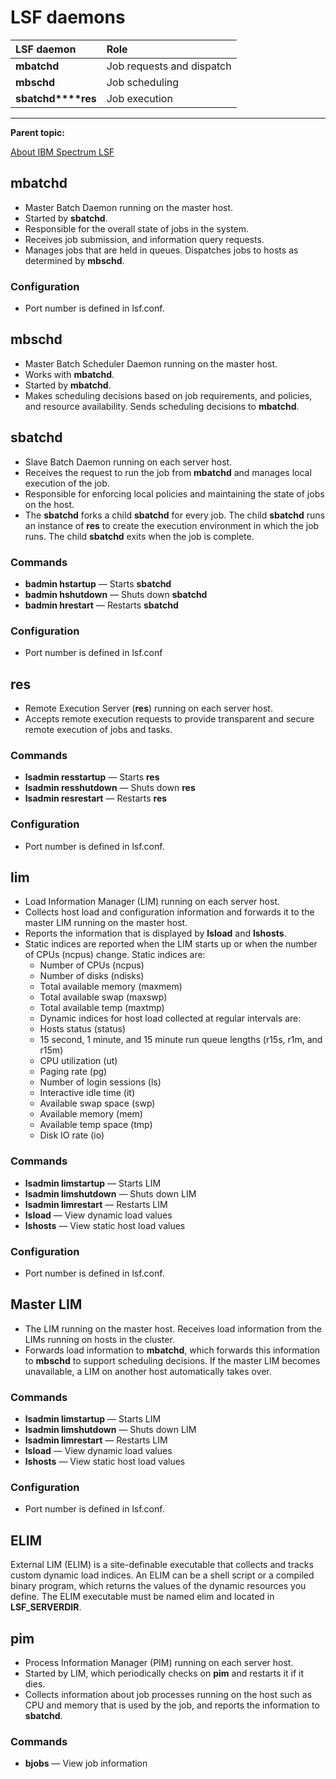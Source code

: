 # LSF daemons

| LSF daemon         | Role                      |
| :----------------- | :------------------------ |
| **mbatchd**        | Job requests and dispatch |
| **mbschd**         | Job scheduling            |
| **sbatchd****res** | Job execution             |

------

**Parent topic:**

[About IBM Spectrum LSF](https://www.ibm.com/support/knowledgecenter/SSWRJV_10.1.0/lsf_users_guide/chap_lsf_about.html?view=kc)

## mbatchd

- Master Batch Daemon running on the master host.
- Started by **sbatchd**.
- Responsible for the overall state of jobs in the system.
- Receives job submission, and information query requests.
- Manages jobs that are held in queues. Dispatches jobs to hosts as determined by **mbschd**.

### Configuration

- Port number is defined in lsf.conf.

## mbschd

- Master Batch Scheduler Daemon running on the master host.
- Works with **mbatchd**.
- Started by **mbatchd**.
- Makes scheduling decisions based on job requirements, and policies, and resource availability. Sends scheduling decisions to **mbatchd**.

## sbatchd

- Slave Batch Daemon running on each server host.
- Receives the request to run the job from **mbatchd** and manages local execution of the job.
- Responsible for enforcing local policies and maintaining the state of jobs on the host.
- The **sbatchd** forks a child **sbatchd** for every job. The child **sbatchd** runs an instance of **res** to create the execution environment in which the job runs. The child **sbatchd** exits when the job is complete.

### Commands

- **badmin hstartup** — Starts **sbatchd**
- **badmin hshutdown** — Shuts down **sbatchd**
- **badmin hrestart** — Restarts **sbatchd**

### Configuration

- Port number is defined in lsf.conf

## res

- Remote Execution Server (**res**) running on each server host.
- Accepts remote execution requests to provide transparent and secure remote execution of jobs and tasks.

### Commands

- **lsadmin resstartup** — Starts **res**
- **lsadmin resshutdown** — Shuts down **res**
- **lsadmin resrestart** — Restarts **res**

### Configuration

- Port number is defined in lsf.conf.

## lim

- Load Information Manager (LIM) running on each server host.
- Collects host load and configuration information and forwards it to the master LIM running on the master host.
- Reports the information that is displayed by **lsload** and **lshosts**.
- Static indices are reported when the LIM starts up or when the number of CPUs (ncpus) change. Static indices are:
  - Number of CPUs (ncpus)
  - Number of disks (ndisks)
  - Total available memory (maxmem)
  - Total available swap (maxswp)
  - Total available temp (maxtmp)
  - Dynamic indices for host load collected at regular intervals are:
  - Hosts status (status)
  - 15 second, 1 minute, and 15 minute run queue lengths (r15s, r1m, and r15m)
  - CPU utilization (ut)
  - Paging rate (pg)
  - Number of login sessions (ls)
  - Interactive idle time (it)
  - Available swap space (swp)
  - Available memory (mem)
  - Available temp space (tmp)
  - Disk IO rate (io)

### Commands

- **lsadmin limstartup** — Starts LIM
- **lsadmin limshutdown** — Shuts down LIM
- **lsadmin limrestart** — Restarts LIM
- **lsload** — View dynamic load values
- **lshosts** — View static host load values

### Configuration

- Port number is defined in lsf.conf.

## Master LIM

- The LIM running on the master host. Receives load information from the LIMs running on hosts in the cluster.
- Forwards load information to **mbatchd**, which forwards this information to **mbschd** to support scheduling decisions. If the master LIM becomes unavailable, a LIM on another host automatically takes over.

### Commands

- **lsadmin limstartup** — Starts LIM
- **lsadmin limshutdown** — Shuts down LIM
- **lsadmin limrestart** — Restarts LIM
- **lsload** — View dynamic load values
- **lshosts** — View static host load values

### Configuration

- Port number is defined in lsf.conf.

## ELIM

External LIM (ELIM) is a site-definable executable that collects and tracks custom dynamic load indices. An ELIM can be a shell script or a compiled binary program, which returns the values of the dynamic resources you define. The ELIM executable must be named elim and located in **LSF_SERVERDIR**.

## pim

- Process Information Manager (PIM) running on each server host.
- Started by LIM, which periodically checks on **pim** and restarts it if it dies.
- Collects information about job processes running on the host such as CPU and memory that is used by the job, and reports the information to **sbatchd**.

### Commands

- **bjobs** — View job information